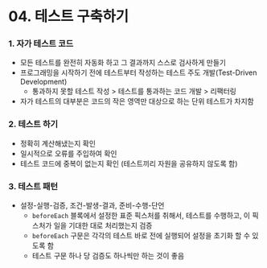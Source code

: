 # 04. 테스트 구축하기

### 1. 자가 테스트 코드

- 모든 테스트를 완전히 자동화 하고 그 결과까지 스스로 검사하게 만들기
- 프로그래밍을 시작하기 전에 테스트부터 작성하는 테스트 주도 개발(Test-Driven Development)
  - 통과하지 못할 테스트 작성 > 테스트를 통과하는 코드 개발 > 리팩터링
- 자가 테스트의 대부분은 코드의 작은 영역만 대상으로 하는 단위 테스트가 차지함



### 2. 테스트 하기

- 정확히 계산해냈는지 확인
- 일시적으로 오류를 주입하여 확인
- 테스트 코드에 중복이 없는지 확인 (테스트끼리 자원을 공유하지 않도록 함)



### 3. 테스트 패턴

- 설정-실행-검증, 조건-발생-결과, 준비-수행-단언
  - `beforeEach` 블록에서 설정한 표준 픽스처를 취해서, 테스트를 수행하고, 이 픽스처가 일을 기대한 대로 처리했는지 검증
  - `beforeEach` 구문은 각각의 테스트 바로 전에 실행되어 설정을 초기화 할 수 있도록 함
  - 테스트 구문 하나 당 검증도 하나씩만 하는 것이 좋음